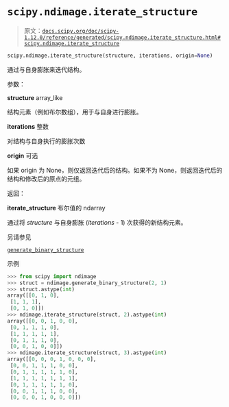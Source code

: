 # `scipy.ndimage.iterate_structure`

> 原文：[`docs.scipy.org/doc/scipy-1.12.0/reference/generated/scipy.ndimage.iterate_structure.html#scipy.ndimage.iterate_structure`](https://docs.scipy.org/doc/scipy-1.12.0/reference/generated/scipy.ndimage.iterate_structure.html#scipy.ndimage.iterate_structure)

```py
scipy.ndimage.iterate_structure(structure, iterations, origin=None)
```

通过与自身膨胀来迭代结构。

参数：

**structure** array_like

结构元素（例如布尔数组），用于与自身进行膨胀。

**iterations** 整数

对结构与自身执行的膨胀次数

**origin** 可选

如果 origin 为 None，则仅返回迭代后的结构。如果不为 None，则返回迭代后的结构和修改后的原点的元组。

返回：

**iterate_structure** 布尔值的 ndarray

通过将 *structure* 与自身膨胀 (*iterations* - 1) 次获得的新结构元素。

另请参见

[`generate_binary_structure`](https://docs.scipy.org/doc/scipy-1.12.0/reference/generated/scipy.ndimage.generate_binary_structure.html#scipy.ndimage.generate_binary_structure)

示例

```py
>>> from scipy import ndimage
>>> struct = ndimage.generate_binary_structure(2, 1)
>>> struct.astype(int)
array([[0, 1, 0],
 [1, 1, 1],
 [0, 1, 0]])
>>> ndimage.iterate_structure(struct, 2).astype(int)
array([[0, 0, 1, 0, 0],
 [0, 1, 1, 1, 0],
 [1, 1, 1, 1, 1],
 [0, 1, 1, 1, 0],
 [0, 0, 1, 0, 0]])
>>> ndimage.iterate_structure(struct, 3).astype(int)
array([[0, 0, 0, 1, 0, 0, 0],
 [0, 0, 1, 1, 1, 0, 0],
 [0, 1, 1, 1, 1, 1, 0],
 [1, 1, 1, 1, 1, 1, 1],
 [0, 1, 1, 1, 1, 1, 0],
 [0, 0, 1, 1, 1, 0, 0],
 [0, 0, 0, 1, 0, 0, 0]]) 
```

